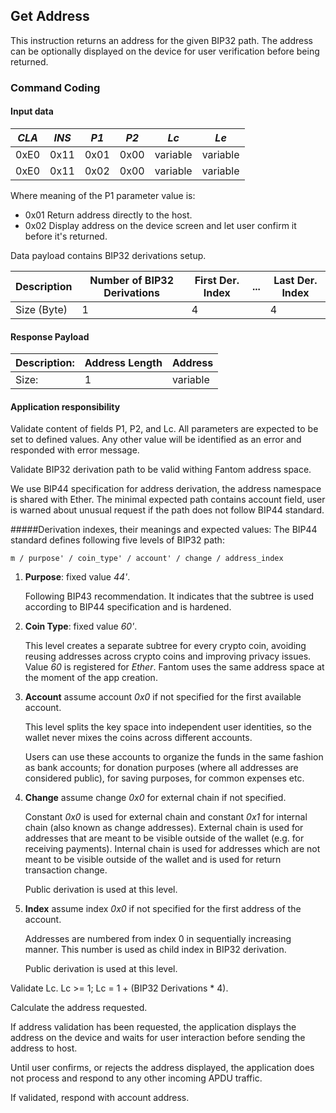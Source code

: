 ## Get Address

This instruction returns an address for the given BIP32 path. The address
can be optionally displayed on the device for user verification before
being returned.

### Command Coding

#### Input data

| *CLA* | *INS* | *P1* | *P2* |   *Lc*   |   *Le*   |
|-------|-------|------|------|----------|----------|
|  0xE0 |  0x11 | 0x01 | 0x00 | variable | variable |
|  0xE0 |  0x11 | 0x02 | 0x00 | variable | variable |

Where meaning of the P1 parameter value is:
- 0x01 Return address directly to the host.
- 0x02 Display address on the device screen and let user confirm it before it's returned.

Data payload contains BIP32 derivations setup.

| Description | Number of BIP32 Derivations | First Der. Index | ... | Last Der. Index | 
|-------------|-----------------------------|------------------|-----|-----------------|
| Size (Byte) |    1                        |        4         |     |       4         |

#### Response Payload

|Description: | Address Length | Address  |
|-------------|----------------|----------|
|Size:        |    1           | variable |

#### Application responsibility

Validate content of fields P1, P2, and Lc. All parameters are expected
to be set to defined values. Any other value will be identified
as an error and responded with error message.

Validate BIP32 derivation path to be valid withing Fantom address space.

We use BIP44 specification for address derivation, the address namespace
is shared with Ether. The minimal expected path contains account field, 
user is warned about unusual request if the path does not follow BIP44
standard.

#####Derivation indexes, their meanings and expected values:
The BIP44 standard defines following five levels of BIP32 path:

`m / purpose' / coin_type' / account' / change / address_index` 

1) **Purpose**: 
    fixed value *44'*.
    
    Following BIP43 recommendation. It indicates that 
    the subtree is used according to BIP44 specification and is hardened.
    
2) **Coin Type**: 
    fixed value *60'*.
    
    This level creates a separate subtree for every crypto coin, avoiding 
    reusing addresses across crypto coins and improving privacy issues.
    Value *60* is registered for *Ether*. Fantom uses the same address space
    at the moment of the app creation.       

3) **Account**
    assume account *0x0* if not specified for the first available account.
    
    This level splits the key space into independent user identities, 
    so the wallet never mixes the coins across different accounts.
    
    Users can use these accounts to organize the funds in the same 
    fashion as bank accounts; for donation purposes 
    (where all addresses are considered public), 
    for saving purposes, for common expenses etc.
    
4) **Change**
    assume change *0x0* for external chain if not specified.

     Constant *0x0* is used for external chain and constant *0x1* for internal 
     chain (also known as change addresses). External chain is used for addresses 
     that are meant to be visible outside of the wallet (e.g. for receiving payments). 
     Internal chain is used for addresses which are not meant to be visible outside 
     of the wallet and is used for return transaction change.
     
     Public derivation is used at this level.
     
5) **Index**
    assume index *0x0* if not specified for the first address of the account.

    Addresses are numbered from index 0 in sequentially increasing manner. 
    This number is used as child index in BIP32 derivation.
    
    Public derivation is used at this level.
                    
Validate Lc. Lc >= 1; Lc = 1 + (BIP32 Derivations * 4).
 
Calculate the address requested.

If address validation has been requested, the application displays the address
on the device and waits for user interaction before sending the address to host.

Until user confirms, or rejects the address displayed, the application does 
not process and respond to any other incoming APDU traffic.

If validated, respond with account address.
